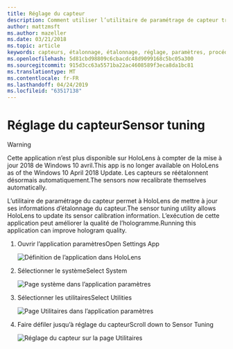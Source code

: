 ```yaml
---
title: Réglage du capteur
description: Comment utiliser l’utilitaire de paramétrage de capteur trouvé dans les paramètres HoloLens.
author: mattzmsft
ms.author: mazeller
ms.date: 03/21/2018
ms.topic: article
keywords: capteurs, étalonnage, étalonnage, réglage, paramètres, procédure
ms.openlocfilehash: 5d81cbd98809c6cbacdc48d9099168c5bc05a300
ms.sourcegitcommit: 915d3cc63a5571ba22ac4608589f3eca8da1bc81
ms.translationtype: MT
ms.contentlocale: fr-FR
ms.lasthandoff: 04/24/2019
ms.locfileid: "63517138"
---
```

# <a name="sensor-tuning"></a><span data-ttu-id="48ad6-104">Réglage du capteur</span><span class="sxs-lookup"><span data-stu-id="48ad6-104">Sensor tuning</span></span>

>[!WARNING]
><span data-ttu-id="48ad6-105">Cette application n’est plus disponible sur HoloLens à compter de la mise à jour 2018 de Windows 10 avril.</span><span class="sxs-lookup"><span data-stu-id="48ad6-105">This app is no longer available on HoloLens as of the Windows 10 April 2018 Update.</span></span> <span data-ttu-id="48ad6-106">Les capteurs se réétalonnent désormais automatiquement.</span><span class="sxs-lookup"><span data-stu-id="48ad6-106">The sensors now recalibrate themselves automatically.</span></span> 

<span data-ttu-id="48ad6-107">L’utilitaire de paramétrage du capteur permet à HoloLens de mettre à jour ses informations d’étalonnage du capteur.</span><span class="sxs-lookup"><span data-stu-id="48ad6-107">The sensor tuning utility allows HoloLens to update its sensor calibration information.</span></span> <span data-ttu-id="48ad6-108">L’exécution de cette application peut améliorer la qualité de l’hologramme.</span><span class="sxs-lookup"><span data-stu-id="48ad6-108">Running this application can improve hologram quality.</span></span>

1. <span data-ttu-id="48ad6-109">Ouvrir l’application paramètres</span><span class="sxs-lookup"><span data-stu-id="48ad6-109">Open Settings App</span></span>

   ![Définition de l’application dans HoloLens](images/settingssensortuning-500px.png)
  
2. <span data-ttu-id="48ad6-111">Sélectionner le système</span><span class="sxs-lookup"><span data-stu-id="48ad6-111">Select System</span></span>

   ![Page système dans l’application paramètres](images/systemsensortuning-500px.png)
  
3. <span data-ttu-id="48ad6-113">Sélectionner les utilitaires</span><span class="sxs-lookup"><span data-stu-id="48ad6-113">Select Utilities</span></span>

   ![Page Utilitaires dans l’application paramètres](images/utilitiessensortuning-500px.png)
  
4. <span data-ttu-id="48ad6-115">Faire défiler jusqu’à réglage du capteur</span><span class="sxs-lookup"><span data-stu-id="48ad6-115">Scroll down to Sensor Tuning</span></span>

   ![Réglage du capteur sur la page Utilitaires](images/sensortuningsettingsapp-500px.png)
